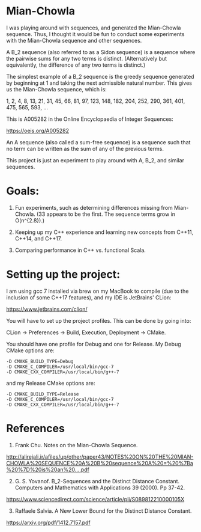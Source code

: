 # Mian-Chowla
I was playing around with sequences, and generated the Mian-Chowla sequence. Thus, I thought it would be fun to conduct some experiments with the Mian-Chowla sequence and other sequences.

A B_2 sequence (also referred to as a Sidon sequence) is a sequence where the pairwise sums for any two terms is distinct. (Alternatively but equivalently, the difference of any two terms is distinct.)

The simplest example of a B_2 sequence is the greedy sequence generated by beginning at 1 and taking the next admissible natural number. This gives us the Mian-Chowla sequence, which is:

1, 2, 4, 8, 13, 21, 31, 45, 66, 81, 97, 123, 148, 182, 204, 252, 290, 361, 401, 475, 565, 593, ...

This is A005282 in the Online Encyclopaedia of Integer Sequences:

https://oeis.org/A005282

An A sequence (also called a sum-free sequence) is a sequence such that no term can be written as the sum of any of the previous terms.

This project is just an experiment to play around with A, B_2, and similar sequences.

# Goals:

1. Fun experiments, such as determining differences missing from Mian-Chowla. (33 appears to be the first. The sequence terms grow in O(n^{2.8}).)

2. Keeping up my C++ experience and learning new concepts from C++11, C++14, and C++17.

3. Comparing performance in C++ vs. functional Scala.

# Setting up the project:
I am using gcc 7 installed via brew on my MacBook to compile (due to the inclusion of some C++17 features), and my IDE is JetBrains' CLion:

https://www.jetbrains.com/clion/

You will have to set up the project profiles. This can be done by going into:

CLion -> Preferences -> Build, Execution, Deployment -> CMake.

You should have one profile for Debug and one for Release. My Debug CMake options are:

```
-D CMAKE_BUILD_TYPE=Debug
-D CMAKE_C_COMPILER=/usr/local/bin/gcc-7
-D CMAKE_CXX_COMPILER=/usr/local/bin/g++-7
```

and my Release CMake options are:

```
-D CMAKE_BUILD_TYPE=Release
-D CMAKE_C_COMPILER=/usr/local/bin/gcc-7
-D CMAKE_CXX_COMPILER=/usr/local/bin/g++-7
```

# References

1. Frank Chu. Notes on the Mian-Chowla Sequence.

http://alirejali.ir/afiles/up/other/paper43/NOTES%20ON%20THE%20MIAN-CHOWLA%20SEQUENCE%20A%20B%20sequence%20A%20=%20%7Ba%20%7D%20is%20an%20....pdf

2. G. S. Yovanof. B_2-Sequences and the Distinct Distance Constant. Computers and Mathematics with Applications 39 (2000). Pp 37-42.

https://www.sciencedirect.com/science/article/pii/S089812210000105X

3. Raffaele Salvia. A New Lower Bound for the Distinct Distance Constant.

https://arxiv.org/pdf/1412.7157.pdf

